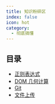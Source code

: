 ```yaml
---
title: 知识粉碎区
index: false
icon: hot
category:
  - 彻底搞懂
---
```


## 目录

- [正则表达式](regular_expression.md)
- [DOM 几何计算](dom_compute.md)
- [Git](git.md)
- [文件上传](upload.md)

